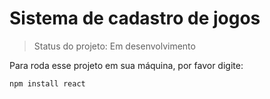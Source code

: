 # Sistema de cadastro de jogos

> Status do projeto: Em desenvolvimento

Para roda esse projeto em sua máquina, por favor digite:

```
npm install react
```
